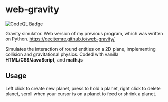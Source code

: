 # web-gravity
![CodeQL Badge](https://github.com/gecitemre/web-gravity/actions/workflows/codeql.yml/badge.svg)

Gravity simulator.
Web version of my previous program, which was written on Python.
https://gecitemre.github.io/web-gravity/

Simulates the interaction of round entities on a 2D plane, implementing collision and gravitational
physics. Coded with vanilla **HTML/CSS/JavaScript**, and **math.js**

## Usage
Left click to create new planet, press to hold a planet, right click to delete planet, scroll when your cursor is on a planet to feed or shrink a planet.
